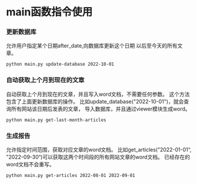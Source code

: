 # main函数指令使用

### 更新数据库  
允许用户指定某个日期after_date,向数据库更新这个日期
以后至今天的所有文章。
```shell
python main.py update-database 2022-10-01
```

### 自动获取上个月到现在的文章

自动获取上个月到现在的文章，并且写入word文档，不需要任何参数。
这个方法包含了上面更新数据库的操作。
比如update_database("2022-10-01")，就会查询所有网站该日期后发表的文章，
导入数据库，并且通过viewer模块生成word。

```shell
python main.py get-last-month-articles
```


### 生成报告
允许指定时间范围，获取对应文章的word文档。
比如get_articles(”2022-01-01“, ”2022-09-30“)可以获取这两个时间段的所有网站文章的word文档。
已经存在的word文档不会重写。

```shell
python main.py get-articles 2022-08-01 2022-09-01
```


